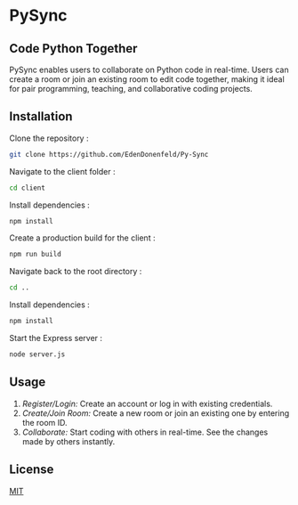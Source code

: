 # PySync
## Code Python Together
PySync enables users to collaborate on Python code in real-time. Users can create a room or join an existing room to edit code together, making it ideal for pair programming, teaching, and collaborative coding projects.

## Installation
Clone the repository :
```bash
git clone https://github.com/EdenDonenfeld/Py-Sync
```
Navigate to the client folder :
```bash
cd client
```
Install dependencies :
```bash
npm install
```
Create a production build for the client :
```bash
npm run build
```

Navigate back to the root directory :
```bash
cd ..
```
Install dependencies :
```bash
npm install
```
Start the Express server :
```bash
node server.js
```

## Usage
1. *Register/Login:* Create an account or log in with existing credentials.
2. *Create/Join Room:* Create a new room or join an existing one by entering the room ID.
3. *Collaborate:* Start coding with others in real-time. See the changes made by others instantly.


## License
[MIT](https://choosealicense.com/licenses/mit/)


